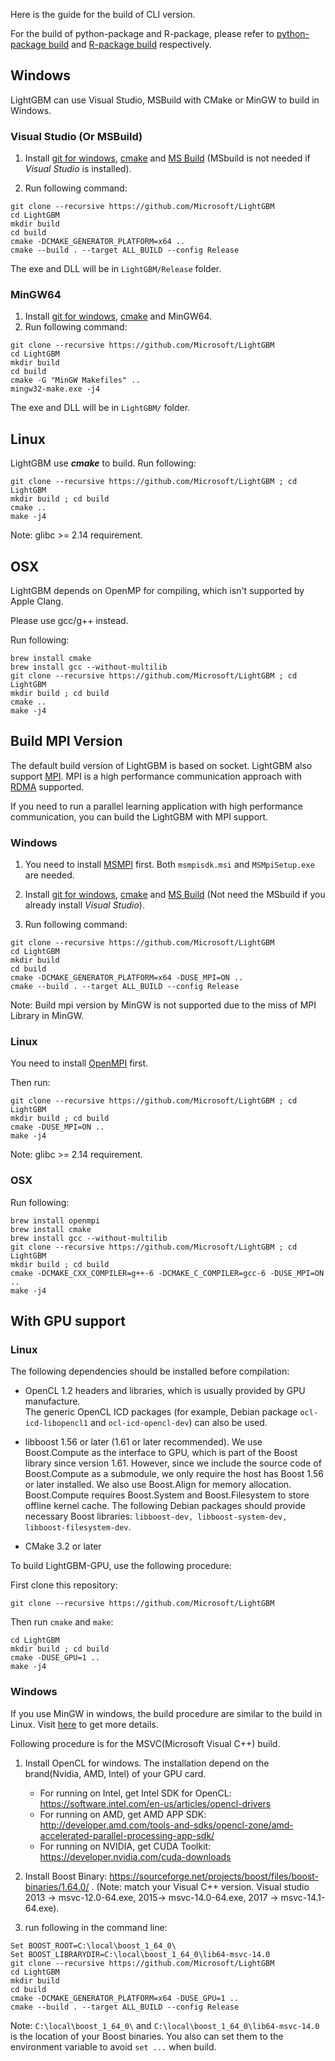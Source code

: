 Here is the guide for the build of CLI version.

For the build of python-package and R-package, please refer to [python-package build](https://github.com/Microsoft/LightGBM/tree/master/python-package) and [R-package build](https://github.com/Microsoft/LightGBM/tree/master/R-package) respectively.

## Windows

LightGBM can use Visual Studio, MSBuild with CMake or MinGW to build in Windows.

### Visual Studio (Or MSBuild)

1. Install [git for windows](https://git-scm.com/download/win), [cmake](https://cmake.org/) and [MS Build](https://www.visualstudio.com/downloads/#build-tools-for-visual-studio-2017) (MSbuild is not needed if *Visual Studio* is installed).

2. Run following command:

```
git clone --recursive https://github.com/Microsoft/LightGBM
cd LightGBM
mkdir build
cd build
cmake -DCMAKE_GENERATOR_PLATFORM=x64 ..
cmake --build . --target ALL_BUILD --config Release
```

The exe and DLL will be in ```LightGBM/Release``` folder.

### MinGW64

1. Install [git for windows](https://git-scm.com/download/win), [cmake](https://cmake.org/) and MinGW64.
2. Run following command:
```
git clone --recursive https://github.com/Microsoft/LightGBM
cd LightGBM
mkdir build
cd build
cmake -G "MinGW Makefiles" ..
mingw32-make.exe -j4
```

The exe and DLL will be in ```LightGBM/``` folder.

## Linux

LightGBM use ***cmake*** to build. Run following: 

```
git clone --recursive https://github.com/Microsoft/LightGBM ; cd LightGBM
mkdir build ; cd build
cmake .. 
make -j4
```

Note: glibc >= 2.14 requirement.

## OSX

LightGBM depends on OpenMP for compiling, which isn't supported by Apple Clang.

Please use gcc/g++ instead. 

Run following: 

```
brew install cmake
brew install gcc --without-multilib
git clone --recursive https://github.com/Microsoft/LightGBM ; cd LightGBM
mkdir build ; cd build
cmake .. 
make -j4 
```

## Build MPI Version

The default build version of LightGBM is based on socket. LightGBM also support [MPI](https://en.wikipedia.org/wiki/Message_Passing_Interface). MPI is a high performance communication approach with [RDMA](https://en.wikipedia.org/wiki/Remote_direct_memory_access) supported. 

If you need to run a parallel learning application with high performance communication, you can build the LightGBM with MPI support.

### Windows

1. You need to install [MSMPI](https://www.microsoft.com/en-us/download/details.aspx?id=49926) first. Both ```msmpisdk.msi``` and ```MSMpiSetup.exe``` are needed.

3. Install [git for windows](https://git-scm.com/download/win), [cmake](https://cmake.org/) and [MS Build](https://www.visualstudio.com/downloads/#build-tools-for-visual-studio-2017) (Not need the MSbuild if you already install *Visual Studio*).

3. Run following command:

```
git clone --recursive https://github.com/Microsoft/LightGBM
cd LightGBM
mkdir build
cd build
cmake -DCMAKE_GENERATOR_PLATFORM=x64 -DUSE_MPI=ON ..
cmake --build . --target ALL_BUILD --config Release
```

Note: Build mpi version by MinGW is not supported due to the miss of MPI Library in MinGW.

### Linux

You need to install [OpenMPI](https://www.open-mpi.org/) first.

Then run:

```
git clone --recursive https://github.com/Microsoft/LightGBM ; cd LightGBM
mkdir build ; cd build
cmake -DUSE_MPI=ON .. 
make -j4 
```

Note: glibc >= 2.14 requirement.
### OSX


Run following: 

```
brew install openmpi 
brew install cmake
brew install gcc --without-multilib
git clone --recursive https://github.com/Microsoft/LightGBM ; cd LightGBM
mkdir build ; cd build
cmake -DCMAKE_CXX_COMPILER=g++-6 -DCMAKE_C_COMPILER=gcc-6 -DUSE_MPI=ON .. 
make -j4 
```

## With GPU support

### Linux

The following dependencies should be installed before compilation:

- OpenCL 1.2 headers and libraries, which is usually provided by GPU manufacture.  
  The generic OpenCL ICD packages (for example, Debian package
  `ocl-icd-libopencl1` and `ocl-icd-opencl-dev`) can also be used.

- libboost 1.56 or later (1.61 or later recommended). We use Boost.Compute as
  the interface to GPU, which is part of the Boost library since version 1.61.
  However, since we include the source code of Boost.Compute as a submodule, we
  only require the host has Boost 1.56 or later installed. We also use
  Boost.Align for memory allocation. Boost.Compute requires Boost.System
  and Boost.Filesystem to store offline kernel cache. The following Debian 
  packages should provide necessary Boost libraries: 
  `libboost-dev, libboost-system-dev, libboost-filesystem-dev`.

- CMake 3.2 or later

To build LightGBM-GPU, use the following procedure:

First clone this repository:

```
git clone --recursive https://github.com/Microsoft/LightGBM
```

Then run `cmake` and `make`:

```
cd LightGBM
mkdir build ; cd build
cmake -DUSE_GPU=1 .. 
make -j4 
```

### Windows

If you use MinGW in windows, the build procedure are similar to the build in Linux. Visit [here](https://github.com/Microsoft/LightGBM/blob/master/docs/GPU-Windows.md) to get more details.


Following procedure is for the MSVC(Microsoft Visual C++) build. 

1. Install OpenCL for windows. The installation depend on the brand(Nvidia, AMD, Intel) of your GPU card. 

    * For running on Intel, get Intel SDK for OpenCL: https://software.intel.com/en-us/articles/opencl-drivers
    * For running on AMD, get AMD APP SDK: http://developer.amd.com/tools-and-sdks/opencl-zone/amd-accelerated-parallel-processing-app-sdk/
    * For running on NVIDIA, get CUDA Toolkit: https://developer.nvidia.com/cuda-downloads

2. Install Boost Binary: https://sourceforge.net/projects/boost/files/boost-binaries/1.64.0/ .
   (Note: match your Visual C++ version.  Visual studio 2013 -> msvc-12.0-64.exe, 2015-> msvc-14.0-64.exe, 2017 -> msvc-14.1-64.exe). 
3. run following in the command line:
```
Set BOOST_ROOT=C:\local\boost_1_64_0\
Set BOOST_LIBRARYDIR=C:\local\boost_1_64_0\lib64-msvc-14.0
git clone --recursive https://github.com/Microsoft/LightGBM
cd LightGBM
mkdir build
cd build
cmake -DCMAKE_GENERATOR_PLATFORM=x64 -DUSE_GPU=1 ..
cmake --build . --target ALL_BUILD --config Release
```
Note: `C:\local\boost_1_64_0\` and `C:\local\boost_1_64_0\lib64-msvc-14.0` is the location of your Boost binaries. You also can set them to the environment variable to avoid `set ...` when build. 

